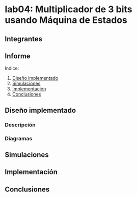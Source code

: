 # lab04: Multiplicador de 3 bits usando Máquina de Estados


## Integrantes 


## Informe

Indice:

1. [Diseño implementado](#diseño-implementado)
2. [Simulaciones](#simulaciones)
3. [Implementación](#implementación)
4. [Conclusiones](#conclusiones)

## Diseño implementado

### Descripción

### Diagramas


## Simulaciones 


## Implementación


## Conclusiones





